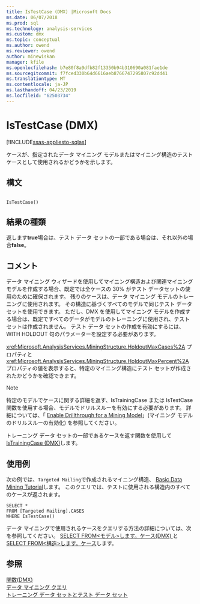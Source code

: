 ```yaml
---
title: IsTestCase (DMX) |Microsoft Docs
ms.date: 06/07/2018
ms.prod: sql
ms.technology: analysis-services
ms.custom: dmx
ms.topic: conceptual
ms.author: owend
ms.reviewer: owend
author: minewiskan
manager: kfile
ms.openlocfilehash: b7e80f8a9dfb82f13350b94b310690a081fae1de
ms.sourcegitcommit: f7fced330b64d6616aeb8766747295807c92dd41
ms.translationtype: MT
ms.contentlocale: ja-JP
ms.lasthandoff: 04/23/2019
ms.locfileid: "62503734"
---
```

# <a name="istestcase-dmx"></a>IsTestCase (DMX)
[!INCLUDE[ssas-appliesto-sqlas](../includes/ssas-appliesto-sqlas.md)]

  ケースが、指定されたデータ マイニング モデルまたはマイニング構造のテスト ケースとして使用されるかどうかを示します。  
  
## <a name="syntax"></a>構文  
  
```  
  
IsTestCase()  
```  
  
## <a name="result-type"></a>結果の種類  
 返します**true**場合は、テスト データ セットの一部である場合は、それ以外の場合**false**。  
  
## <a name="remarks"></a>コメント  
 データ マイニング ウィザードを使用してマイニング構造および関連マイニング モデルを作成する場合、既定では全ケースの 30% がテスト データセットの使用のために確保されます。 残りのケースは、データ マイニング モデルのトレーニングに使用されます。 その構造に基づくすべてのモデルで同じテスト データセットを使用できます。 ただし、DMX を使用してマイニング モデルを作成する場合は、既定ですべてのデータがモデルのトレーニングに使用され、テスト セットは作成されません。 テスト データ セットの作成を有効にするには、WITH HOLDOUT 句のパラメーターを設定する必要があります。  
  
 <xref:Microsoft.AnalysisServices.MiningStructure.HoldoutMaxCases%2A> プロパティと <xref:Microsoft.AnalysisServices.MiningStructure.HoldoutMaxPercent%2A> プロパティの値を表示すると、特定のマイニング構造にテスト セットが作成されたかどうかを確認できます。  
  
> [!NOTE]  
>  特定のモデルでケースに関する詳細を返す、IsTrainingCase または IsTestCase 関数を使用する場合、モデルでドリルスルーを有効にする必要があります。 詳細については、「 [Enable Drillthrough for a Mining Model](../analysis-services/data-mining/enable-drillthrough-for-a-mining-model.md)」(マイニング モデルのドリルスルーの有効化) を参照してください。  
  
 トレーニング データ セットの一部であるケースを返す関数を使用して[IsTrainingCase &#40;DMX&#41;](../dmx/istrainingcase-dmx.md)します。  
  
## <a name="examples"></a>使用例  
 次の例では、`Targeted Mailing`で作成されるマイニング構造、 [Basic Data Mining Tutorial](https://msdn.microsoft.com/library/6602edb6-d160-43fb-83c8-9df5dddfeb9c)します。 このクエリでは、テストに使用される構造内のすべてのケースが返されます。  
  
```  
SELECT *  
FROM [Targeted Mailing].CASES  
WHERE IsTestCase()  
```  
  
 データ マイニングで使用されるケースをクエリする方法の詳細については、次を参照してください。 [SELECT FROM&#60;モデル&#62;します。ケース&#40;DMX&#41; ](../dmx/select-from-model-cases-dmx.md)と[SELECT FROM&#60;構造&#62;します。ケース](../dmx/select-from-structure-cases.md)します。  
  
## <a name="see-also"></a>参照  
 [関数&#40;DMX&#41;](../dmx/functions-dmx.md)   
 [データ マイニング クエリ](../analysis-services/data-mining/data-mining-queries.md)   
 [トレーニング データ セットとテスト データ セット](../analysis-services/data-mining/training-and-testing-data-sets.md)  
  
  
